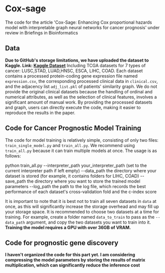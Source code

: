# Cox-sage
The code for the article 'Cox-Sage: Enhancing Cox proportional hazards model with interpretable graph neural networks for cancer prognosis' under review in Briefings in Bioinformatics
## Data
**Due to GitHub's storage limitations, we have uploaded the dataset to Kaggle. Link: [Kaggle Dataset](https://www.kaggle.com/datasets/ridgiemo/processed-gene-and-clinical-data)**
Including TCGA datasets for 7 types of cancer: LUSC,STAD, LUAD,HNSC, ESCA, LIHC, COAD. Each dataset contains a processed protein-coding gene expression file named `expression.csv`, the corresponding processed clinical data in `clinical.csv`, and the adjacency list `adj_list.pkl` of patients' similarity graph.
We do not provide the original clinical datasets because the handling of ordinal and numerical attributes, as well as the selection of clinical features, involves a significant amount of manual work. By providing the processed datasets and graph, users can directly execute the code, making it easier to reproduce the results in the paper.
## Code for Cancer Prognostic Model Training
The code for model training is relatively simple, consisting of only two files: `train_single_model.py` and `train_all.py`. We recommend using `train_all.py` because it can train multiple models at once. The usage is as follows:

python train_all.py --interpreter_path your_interpreter_path (set to the current interpreter path if left empty)
                     --data_path the directory where your dataset is stored (for example, it contains folders for LIHC, COAD)
                     --save_path the directory where you want to store the trained model parameters
                     --log_path the path to the log file, which records the best performance of each dataset's cross-validation fold and the c-index score

It is important to note that it is best not to train all seven datasets in `data` at once, as this will significantly increase the storage overhead and may fill up your storage space. It is recommended to choose two datasets at a time for training. For example, create a folder named `data_to_train` to pass as the `--data_path` argument, and copy the two datasets you want to train into it.
**Training the model requires a GPU with over 36GB of VRAM.**


## Code for prognostic gene discovery
**I haven't organized the code for this part yet. I am considering compressing the model parameters by storing the results of matrix multiplication, which can significantly reduce the inference cost**
